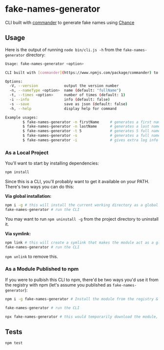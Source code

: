 # fake-names-generator

CLI built with [commander](https://www.npmjs.com/package/commander) to generate fake names using [Chance](https://www.npmjs.com/package/chance)

## Usage

Here is the output of running `node bin/cli.js -h` from the `fake-names-generator` directory:

```bash
Usage: fake-names-generator <option>

CLI built with [commander](https://www.npmjs.com/package/commander) to generate fake names using [Chance](https://www.npmjs.com/package/chance)

Options:
  -V, --version            output the version number
  -n, --nameType <option>  name (default: "fullName")
  -t, --times <option>     number of times (default: 1)
  -i --info                info (default: false)
  -s --save                save as json (default: false)
  -h, --help               display help for command

Example usages:
        $ fake-names-generator -n firstName     # generates a first name
        $ fake-names-generator -n lastName      # generates a last name
        $ fake-names-generator -t 5             # generates 5 full names
        $ fake-names-generator -s               # generates a full name also saves the result as json file
        $ fake-names-generator -i               # gives extra log info during name generation
```

### As a Local Project

You'll want to start by installing dependencies:

```bash
npm install
```

Since this is a CLI, you'll probably want to get it available on your PATH. There's two ways you can do this:

**Via global installation:**

```bash
npm i -g # this will install the current working directory as a global module.
fake-names-generator # run the CLI
```

You may want to run `npm uninstall -g` from the project directory to uninstall it.

**Via symlink:**

```bash
npm link # this will create a symlink that makes the module act as a global module.
fake-names-generator # run the CLI
```

`npm unlink` to remove this.

### As a Module Published to npm

If you were to pulbish this CLI to npm, there'd be two ways you'd use it from the registry with npm (let's assume you published as `fake-names-generator`):

```bash
npm i -g fake-names-generator # Install the module from the registry & make it globally available

fake-names-generator # run the CLI
```

```bash
npx fake-names-generator # this would temporarily download the module, run the first entry in `bin` of package.json and pass along any additional arguments like `--save`
```

## Tests

```bash
npm test
```
